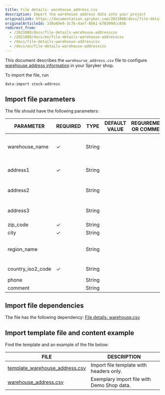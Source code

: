 ```yaml
---
title: File details- warehouse_address.csv
description: Import the warehouse address data into your project
originalLink: https://documentation.spryker.com/2021080/docs/file-details-warehouse-addresscsv
originalArticleId: 330a69e6-3c7b-4aef-8b61-b70309dcc856
redirect_from:
  - /2021080/docs/file-details-warehouse-addresscsv
  - /2021080/docs/en/file-details-warehouse-addresscsv
  - /docs/file-details-warehouse-addresscsv
  - /docs/en/file-details-warehouse-addresscsv
---
```


This document describes the `warehourse_address.csv` file to configure [warehouse address information](/docs/scos/user/features/{{page.version}}/inventory-management/inventory-management-feature-overview.html#defining-a-warehouse-address) in your Spryker shop. 

To import the file, run

```Bash
data:import stock-address
```

## Import file parameters
The file should have the following parameters:


| PARAMETER | REQUIRED | TYPE | DEFAULT VALUE | REQUIREMENTS OR COMMENTS | DESCRIPTION |
| --- | --- | --- | --- | --- | --- |
| warehouse_name | &check; | String |  |  | Warehouse name from the [warehouse.csv](/docs/scos/dev/data-import/{{page.version}}data-import-categories/commerce-setup/file-details-warehouse.csv.html) file |
| address1 | &check; | String |  |  | Warehouse address—first line |
| address2 |  | String |  |  | Warehouse address—second line |
| address3 |  | String |  |  | Warehouse address—third line |
| zip_code | &check; | String |  |  | Zipcode |
| city | &check; | String |  |  | City |
| region_name |  |String |  |  | Region name from the `spy_regionDB` table |
| country_iso2_code | &check; | String |  |  | ISO 2 country code |
| phone |  | String |  |  |Phone number |
| comment |  | String |  |  | Comment |

## Import file dependencies
The file has the following dependency:
[File details: warehouse.csv](/docs/scos/dev/data-import/{{page.version}}data-import-categories/commerce-setup/file-details-warehouse-store.csv.html)

## Import template file and content example
Find the template and an example of the file below:


| FILE | DESCRIPTION |
| --- | --- |
|[ template_warehouse_address.csv](https://spryker.s3.eu-central-1.amazonaws.com/docs/Developer+Guide/Back-End/Data+Manipulation/Data+Ingestion/Data+Import/Data+Import+Categories/Commerce+Setup/Template+warehouse_address.csv) | Import file template with headers only. |
| [warehouse_address.csv](https://spryker.s3.eu-central-1.amazonaws.com/docs/Developer+Guide/Back-End/Data+Manipulation/Data+Ingestion/Data+Import/Data+Import+Categories/Commerce+Setup/warehouse_address.csv) | Exemplary import file with Demo Shop data. |

